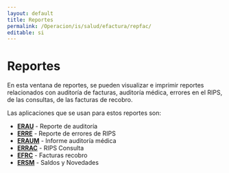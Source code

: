 ```yaml
---
layout: default
title: Reportes
permalink: /Operacion/is/salud/efactura/repfac/
editable: si
---
```


# Reportes    

En esta ventana de reportes, se pueden visualizar e imprimir reportes relacionados con auditoría de facturas, auditoría médica, errores en el RIPS, de las consultas, de las facturas de recobro.   

Las aplicaciones que se usan para estos reportes son:   

* [**ERAU**](https://docs.oasiscom.com/Operacion/is/salud/efactura/repfac#erau) - Reporte de auditoría  
* [**ERRE**](https://docs.oasiscom.com/Operacion/is/salud/efactura/repfac#erre) - Reporte de errores de RIPS  
* [**ERAUM**](https://docs.oasiscom.com/Operacion/is/salud/efactura/repfac#eraum) - Informe auditoría médica    
* [**ERRAC**](https://docs.oasiscom.com/Operacion/is/salud/efactura/repfac#errac) - RIPS Consulta     
* [**EFRC**](https://docs.oasiscom.com/Operacion/is/salud/efactura/repfac#efrc) - Facturas recobro    
* [**ERSM**](https://docs.oasiscom.com/Operacion/is/salud/efactura/repfac#ersm) - Saldos y Novedades  


